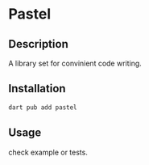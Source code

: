 # Pastel

## Description

A library set for convinient code writing.

## Installation

```bash
dart pub add pastel
```

## Usage

check example or tests.
